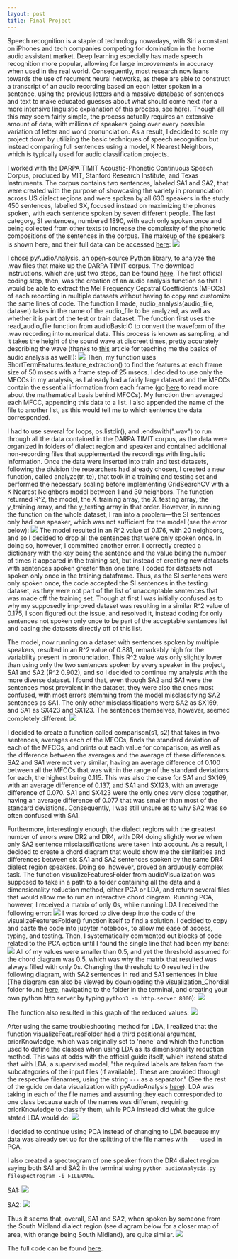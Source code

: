 ```yaml
---
layout: post
title: Final Project
---
```

Speech recognition is a staple of technology nowadays, with Siri a constant on iPhones and tech companies competing for domination in the home audio assistant market. Deep learning especially has made speech recognition more popular, allowing for large improvements in accuracy when used in the real world. Consequently, most research now leans towards the use of recurrent neural networks, as these are able to construct a transcript of an audio recording based on each letter spoken in a sentence, using the previous letters and a massive database of sentences and text to make educated guesses about what should come next (for a more intensive linguistic explanation of this process, see [here](https://cmusphinx.github.io/wiki/tutorialconcepts/)). Though all this may seem fairly simple, the process actually requires an extensive amount of data, with millions of speakers going over every possible variation of letter and word pronunciation. As a result, I decided to scale my project down by utilizing the basic techniques of speech recognition but instead comparing full sentences using a model, K Nearest Neighbors, which is typically used for audio classification projects.

I worked with the DARPA TIMIT Acoustic-Phonetic Continuous Speech Corpus, produced by MIT, Stanford Research Institute, and Texas Instruments. The corpus contains two sentences, labeled SA1 and SA2, that were created with the purpose of showcasing the variety in pronunciation across US dialect regions and were spoken by all 630 speakers in the study. 450 sentences, labelled SX, focused instead on maximizing the phones spoken, with each sentence spoken by seven different people. The last category, SI sentences, numbered 1890, with each only spoken once and being collected from other texts to increase the complexity of the phonetic compositions of the sentences in the corpus. The makeup of the speakers is shown here, and their full data can be accessed [here](https://www.kaggle.com/mfekadu/darpa-timit-acousticphonetic-continuous-speech):
![](/images/dialect.png)

I chose pyAudioAnalysis, an open-source Python library, to analyze the .wav files that make up the DARPA TIMIT corpus. The download instructions, which are just two steps, can be found [here](https://github.com/tyiannak/pyAudioAnalysis/wiki/2.-General). The first official coding step, then, was the creation of an audio analysis function so that I would be able to extract the Mel Frequency Cepstral Coefficients (MFCCs) of each recording in multiple datasets without having to copy and customize the same lines of code. The function I made, audio_analysis(audio_file, dataset) takes in the name of the audio_file to be analyzed, as well as whether it is part of the test or train dataset. The function first uses the read_audio_file function from audioBasicIO to convert the waveform of the .wav recording into numerical data. This process is known as sampling, and it takes the height of the sound wave at discreet times, pretty accurately describing the wave (thanks to [this](https://medium.com/@ageitgey/machine-learning-is-fun-part-6-how-to-do-speech-recognition-with-deep-learning-28293c162f7a) article for teaching me the basics of audio analysis as well!):
![](https://miro.medium.com/max/3200/1*dICZCcmEm_EWWx0yA6B3Cw.gif)
Then, my function uses ShortTermFeatures.feature_extraction() to find the features at each frame size of 50 msecs with a frame step of 25 msecs. I decided to use only the MFCCs in my analysis, as I already had a fairly large dataset and the MFCCs contain the essential information from each frame (go [here](https://opensource.com/article/19/9/audio-processing-machine-learning-python) to read more about the mathematical basis behind MFCCs). My function then averaged each MFCC, appending this data to a list. I also appended the name of the file to another list, as this would tell me to which sentence the data corresponded.

I had to use several for loops, os.listdir(), and .endswith(".wav") to run through all the data contained in the DARPA TIMIT corpus, as the data were organized in folders of dialect region and speaker and contained additional non-recording files that supplemented the recordings with linguistic information. Once the data were inserted into train and test datasets, following the division the researchers had already chosen, I created a new function, called analyze(tr, te), that took in a training and testing set and performed the necessary scaling before implementing GridSearchCV with a K Nearest Neighbors model between 1 and 30 neighbors. The function returned R^2, the model, the X_training array, the X_testing array, the y_training array, and the y_testing array in that order. However, in running the function on the whole dataset, I ran into a problem—the SI sentences only had one speaker, which was not sufficient for the model (see the error below):
![](/images/error.png)
The model resulted in an R^2 value of 0.176, with 20 neighbors, and so I decided to drop all the sentences that were only spoken once. In doing so, however, I committed another error. I correctly created a dictionary with the key being the sentence and the value being the number of times it appeared in the training set, but instead of creating new datasets with sentences spoken greater than one time, I coded for datasets not spoken only once in the training dataframe. Thus, as the SI sentences were only spoken once, the code accepted the SI sentences in the testing dataset, as they were not part of the list of unacceptable sentences that was made off the training set. Though at first I was initially confused as to why my supposedly improved dataset was resulting in a similar R^2 value of 0.175, I soon figured out the issue, and resolved it, instead coding for only sentences not spoken only once to be part of the acceptable sentences list and basing the datasets directly off of this list. 

The model, now running on a dataset with sentences spoken by multiple speakers, resulted in an R^2 value of 0.881, remarkably high for the variability present in pronunciation. This R^2 value was only slightly lower than using only the two sentences spoken by every speaker in the project, SA1 and SA2 (R^2 0.902), and so I decided to continue my analysis with the more diverse dataset. I found that, even though SA2 and SA1 were the sentences most prevalent in the dataset, they were also the ones most confused, with most errors stemming from the model misclassifying SA2 sentences as SA1. The only other misclassifications were SA2 as SX169, and SA1 as SX423 and SX123.  The sentences themselves, however, seemed completely different:
![](/images/sentences.png)

I decided to create a function called comparison(s1, s2) that takes in two sentences, averages each of the MFCCs, finds the standard deviation of each of the MFCCs, and prints out each value for comparison, as well as the difference between the averages and the average of these differences. SA2 and SA1 were not very similar, having an average difference of 0.100 between all the MFCCs that was within the range of the standard deviations for each, the highest being 0.115. This was also the case for SA1 and SX169, with an average difference of 0.137, and SA1 and SX123, with an average difference of 0.070. SA1 and SX423 were the only ones very close together, having an average difference of 0.077 that was smaller than most of the standard deviations. Consequently, I was still unsure as to why SA2 was so often confused with SA1.

Furthermore, interestingly enough, the dialect regions with the greatest number of errors were DR2 and DR4, with DR4 doing slightly worse when only SA2 sentence misclassifications were taken into account. As a result, I decided to create a chord diagram that would show me the similarities and differences between six SA1 and SA2 sentences spoken by the same DR4 dialect region speakers. Doing so, however, proved an arduously complex task. The function visualizeFeaturesFolder from audioVisualization was supposed to take in a path to a folder containing all the data and a dimensionality reduction method, either PCA or LDA, and return several files that would allow me to run an interactive chord diagram. Running PCA, however, I received a matrix of only 0s, while running LDA I received the following error:
![](/images/errorLDA.png)
I was forced to dive deep into the code of the visualizeFeaturesFolder() function itself to find a solution. I decided to copy and paste the code into jupyter notebook, to allow me ease of access, typing, and testing. Then, I systematically commented out blocks of code related to the PCA option until I found the single line that had been my bane:
![](/images/chord.png)
All of my values were smaller than 0.5, and yet the threshold assumed for the chord diagram was 0.5, which was why the matrix that resulted was always filled with only 0s. Changing the threshold to 0 resulted in the following diagram, with SA2 sentences in red and SA1 sentences in blue (The diagram can also be viewed by downloading the visualization_Chordial folder found [here](https://github.com/krzalica/Final_Project), navigating to the folder in the terminal, and creating your own python http server by typing `python3 -m http.server 8000`):
![](/images/chorddiagram.png)

The function also resulted in this graph of the reduced values:
![](/images/graph.png)

After using the same troubleshooting method for LDA, I realized that the function visualizeFeaturesFolder had a third positional argument, priorKnowledge, which was originally set to 'none' and which the function used to define the classes when using LDA as its dimensionality reduction method. This was at odds with the official guide itself, which instead stated that with LDA, a supervised model, "the required labels are taken from the subcategories of the input files (if available). These are provided through the respective filenames, using the string `---` as a separator." (See the rest of the guide on data visualization with pyAudioAnalysis [here](https://github.com/tyiannak/pyAudioAnalysis/wiki/6.-Data-visualization)). LDA was taking in each of the file names and assuming they each corresponded to one class because each of the names was different, requiring priorKnowledge to classify them, while PCA instead did what the guide stated LDA would do:
![](/images/names.png) 

I decided to continue using PCA instead of changing to LDA because my data was already set up for the splitting of the file names with `---` used in PCA.

I also created a spectrogram of one speaker from the DR4 dialect region saying both SA1 and SA2 in the terminal using `python audioAnalysis.py fileSpectrogram -i FILENAME`.

SA1:
![](/images/SA1_Spectrogram.png)

SA2:
![](/images/SA2_Spectrogram.png)

Thus it seems that, overall, SA1 and SA2, when spoken by someone from the South Midland dialect region (see diagram below for a closer map of area, with orange being South Midland), are quite similar.
![](https://upload.wikimedia.org/wikipedia/commons/9/99/Midland_American_English_map.jpg)

The full code can be found [here](https://github.com/krzalica/Final_Project/blob/master/Final%20Project.ipynb).